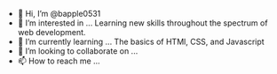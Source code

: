 - 👋 Hi, I’m @bapple0531
- 👀 I’m interested in ... Learning new skills throughout the spectrum of web development.
- 🌱 I’m currently learning ... The basics of HTMl, CSS, and Javascript
- 💞️ I’m looking to collaborate on ...
- 📫 How to reach me ...

<!---
bapple0531/bapple0531 is a ✨ special ✨ repository because its `README.md` (this file) appears on your GitHub profile.
You can click the Preview link to take a look at your changes.
--->
